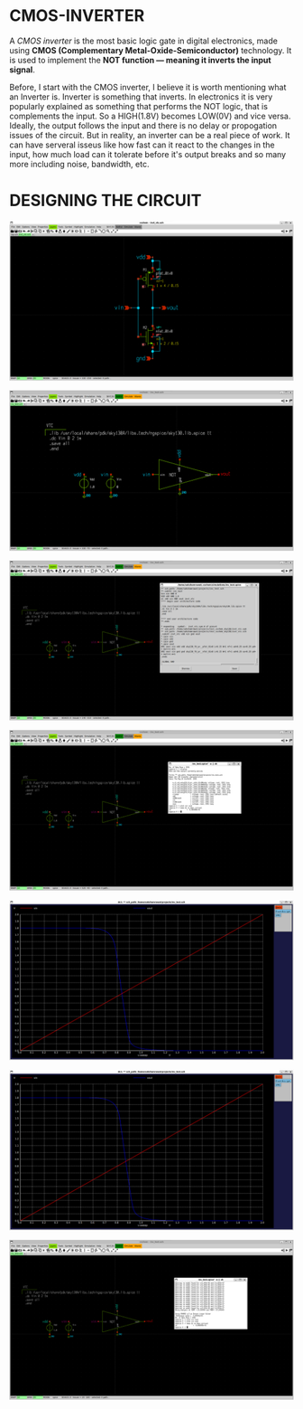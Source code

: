 # CMOS-INVERTER

A *CMOS inverter* is the most basic logic gate in digital electronics, made using **CMOS (Complementary Metal-Oxide-Semiconductor)** technology. It is used to implement the **NOT function — meaning it inverts the input signal**.

Before, I start with the CMOS inverter, I believe it is worth mentioning what an Inverter is. Inverter is something that inverts. In electronics it is very popularly explained as something that performs the NOT logic, that is complements the input. So a HIGH(1.8V) becomes LOW(0V) and vice versa. Ideally, the output follows the input and there is no delay or propogation issues of the circuit. But in reality, an inverter can be a real piece of work. It can have serveral isseus like how fast can it react to the changes in the input, how much load can it tolerate before it's output breaks and so many more including noise, bandwidth, etc.

# DESIGNING THE CIRCUIT

![image alt](https://github.com/saksham19rawat/CMOS-INVERTER/blob/main/cmos/Screenshot%202025-05-25%20151432.png?raw=true)

![image alt](https://github.com/saksham19rawat/CMOS-INVERTER/blob/main/cmos/Screenshot%202025-05-22%20233729.png?raw=true)

![image alt](https://github.com/saksham19rawat/CMOS-INVERTER/blob/main/cmos/Screenshot%202025-05-22%20171844.png?raw=true)

![image alt](https://github.com/saksham19rawat/CMOS-INVERTER/blob/main/cmos/Screenshot%202025-05-22%20171853.png?raw=true)

![image alt](https://github.com/saksham19rawat/CMOS-INVERTER/blob/main/cmos/Screenshot%202025-05-22%20171903.png?raw=true)

![image alt](https://github.com/saksham19rawat/CMOS-INVERTER/blob/main/cmos/Screenshot%202025-05-22%20172256.png?raw=true)

![image alt](https://github.com/saksham19rawat/CMOS-INVERTER/blob/main/cmos/Screenshot%202025-05-22%20172359.png?raw=true)

